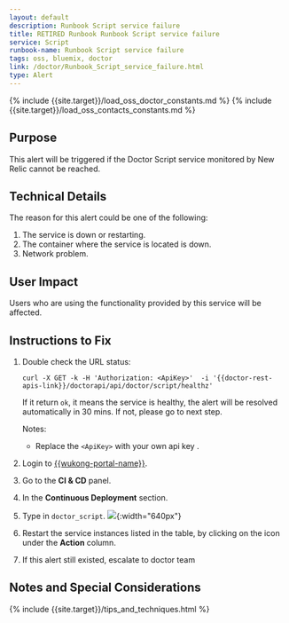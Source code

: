 ```yaml
---
layout: default
description: Runbook Script service failure
title: RETIRED Runbook Runbook Script service failure
service: Script
runbook-name: Runbook Script service failure
tags: oss, bluemix, doctor
link: /doctor/Runbook_Script_service_failure.html
type: Alert
---
```


{% include {{site.target}}/load_oss_doctor_constants.md %}
{% include {{site.target}}/load_oss_contacts_constants.md %}


## Purpose
This alert will be triggered if the Doctor Script service monitored by New Relic cannot be reached.

## Technical Details

The reason for this alert could be one of the following:
  1. The service is down or restarting.
  2. The container where the service is located is down.
  3. Network problem.

## User Impact
Users who are using the functionality provided by this service will be affected.

## Instructions to Fix

1. Double check the URL status:
   ```
   curl -X GET -k -H 'Authorization: <ApiKey>'  -i '{{doctor-rest-apis-link}}/doctorapi/api/doctor/script/healthz'
   ```
   If it return `ok`, it means the service is healthy, the alert will be resolved automatically in 30 mins. If not, please go to next step.

   Notes:
    * Replace the `<ApiKey>` with your own api key .

2. Login to [{{wukong-portal-name}}]({{wukong-portal-link}}).
3. Go to the **CI & CD** panel.
4. In the **Continuous Deployment** section.
5. Type in `doctor_script`.
![]({{site.baseurl}}/docs/runbooks/doctor/images/wukong/cicd/doctor_script.png){:width="640px"}
6. Restart the service instances listed in the table, by clicking on the icon under the **Action** column.
7. If this alert still existed, escalate to doctor team


## Notes and Special Considerations
   {% include {{site.target}}/tips_and_techniques.html %}
